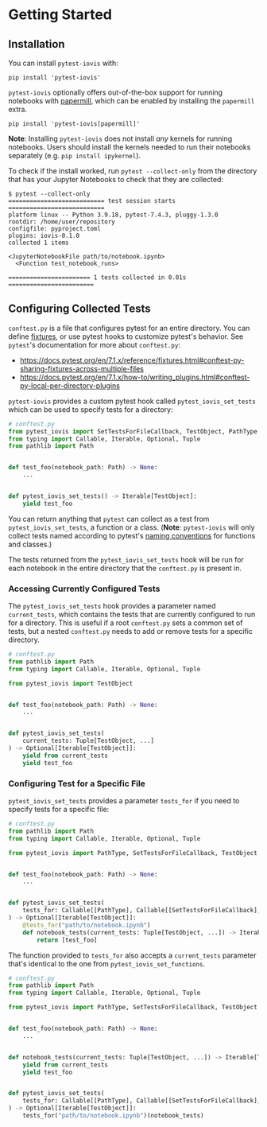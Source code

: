# Getting Started

## Installation

You can install `pytest-iovis` with:

```shell
pip install 'pytest-iovis'
```

`pytest-iovis` optionally offers out-of-the-box support for running notebooks with [papermill], which can be enabled by
installing the `papermill` extra.

```shell
pip install 'pytest-iovis[papermill]'
```

**Note**: Installing `pytest-iovis` does not install _any_ kernels for running notebooks. Users should install the
kernels needed to run their notebooks separately (e.g. `pip install ipykernel`).

To check if the install worked, run `pytest --collect-only` from the directory that has your Jupyter Notebooks
to check that they are collected:

```console
$ pytest --collect-only
=========================== test session starts ===========================
platform linux -- Python 3.9.18, pytest-7.4.3, pluggy-1.3.0
rootdir: /home/user/repository
configfile: pyproject.toml
plugins: iovis-0.1.0
collected 1 items

<JupyterNotebookFile path/to/notebook.ipynb>
  <Function test_notebook_runs>

======================= 1 tests collected in 0.01s ========================
```

## Configuring Collected Tests

`conftest.py` is a file that configures pytest for an entire directory. You can define
[fixtures](https://docs.pytest.org/en/7.1.x/how-to/fixtures.html), or use pytest hooks to
customize pytest's behavior. See `pytest`'s documentation for more about `conftest.py`:

- https://docs.pytest.org/en/7.1.x/reference/fixtures.html#conftest-py-sharing-fixtures-across-multiple-files
- https://docs.pytest.org/en/7.1.x/how-to/writing_plugins.html#conftest-py-local-per-directory-plugins

`pytest-iovis` provides a custom pytest hook called `pytest_iovis_set_tests` which can be used to specify tests for
a directory:

```python
# conftest.py
from pytest_iovis import SetTestsForFileCallback, TestObject, PathType
from typing import Callable, Iterable, Optional, Tuple
from pathlib import Path


def test_foo(notebook_path: Path) -> None:
    ...


def pytest_iovis_set_tests() -> Iterable[TestObject]:
    yield test_foo
```

You can return anything that `pytest` can collect as a test from `pytest_iovis_set_tests`, a function or a class.
(**Note**: `pytest-iovis` will only collect tests named according to pytest's [naming conventions](https://docs.pytest.org/en/7.1.x/example/pythoncollection.html#changing-naming-conventions)
for functions and classes.)

The tests returned from the `pytest_iovis_set_tests` hook will be run for each notebook in the entire directory that the
`conftest.py` is present in.

### Accessing Currently Configured Tests

The `pytest_iovis_set_tests` hook provides a parameter named `current_tests`, which contains the tests that are
currently configured to run for a directory. This is useful if a root `conftest.py` sets a common set of tests, but
a nested `conftest.py` needs to add or remove tests for a specific directory.

```python
# conftest.py
from pathlib import Path
from typing import Callable, Iterable, Optional, Tuple

from pytest_iovis import TestObject


def test_foo(notebook_path: Path) -> None:
    ...


def pytest_iovis_set_tests(
    current_tests: Tuple[TestObject, ...]
) -> Optional[Iterable[TestObject]]:
    yield from current_tests
    yield test_foo
```

### Configuring Test for a Specific File

`pytest_iovis_set_tests` provides a parameter `tests_for` if you need to specify tests for a specific file:

```python
# conftest.py
from pathlib import Path
from typing import Callable, Iterable, Optional, Tuple

from pytest_iovis import PathType, SetTestsForFileCallback, TestObject


def test_foo(notebook_path: Path) -> None:
    ...


def pytest_iovis_set_tests(
    tests_for: Callable[[PathType], Callable[[SetTestsForFileCallback], None]],
) -> Optional[Iterable[TestObject]]:
    @tests_for("path/to/notebook.ipynb")
    def notebook_tests(current_tests: Tuple[TestObject, ...]) -> Iterable[TestObject]:
        return [test_foo]
```

The function provided to `tests_for` also accepts a `current_tests` parameter that's identical to the one from
`pytest_iovis_set_functions`.

```python
# conftest.py
from pathlib import Path
from typing import Callable, Iterable, Optional, Tuple

from pytest_iovis import PathType, SetTestsForFileCallback, TestObject


def test_foo(notebook_path: Path) -> None:
    ...


def notebook_tests(current_tests: Tuple[TestObject, ...]) -> Iterable[TestObject]:
    yield from current_tests
    yield test_foo


def pytest_iovis_set_tests(
    tests_for: Callable[[PathType], Callable[[SetTestsForFileCallback], None]],
) -> Optional[Iterable[TestObject]]:
    tests_for("path/to/notebook.ipynb")(notebook_tests)
```

[papermill]: https://github.com/nteract/papermill
